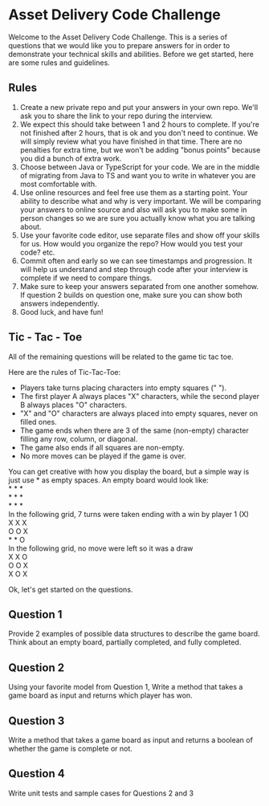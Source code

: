 # Asset Delivery Code Challenge

Welcome to the Asset Delivery Code Challenge. This is a series of questions that we would like you to prepare answers for in order to demonstrate your technical skills and abilities. Before we get started, here are some rules and guidelines.

## Rules

1. Create a new private repo and put your answers in your own repo. We'll ask you to share the link to your repo during the interview.
2. We expect this should take between 1 and 2 hours to complete. If you're not finished after 2 hours, that is ok and you don't need to continue. We will simply review what you have finished in that time. There are no penalties for extra time, but we won't be adding "bonus points" because you did a bunch of extra work.
3. Choose between Java or TypeScript for your code. We are in the middle of migrating from Java to TS and want you to write in whatever you are most comfortable with.
4. Use online resources and feel free use them as a starting point. Your ability to describe what and why is very important. We will be comparing your answers to online source and also will ask you to make some in person changes so we are sure you actually know what you are talking about.
5. Use your favorite code editor, use separate files and show off your skills for us. How would you organize the repo? How would you test your code? etc.
6. Commit often and early so we can see timestamps and progression. It will help us understand and step through code after your interview is complete if we need to compare things.
7. Make sure to keep your answers separated from one another somehow. If question 2 builds on question one, make sure you can show both answers independently.
8. Good luck, and have fun!

## Tic - Tac - Toe

All of the remaining questions will be related to the game tic tac toe.

Here are the rules of Tic-Tac-Toe:

* Players take turns placing characters into empty squares (" ").
* The first player A always places "X" characters, while the second player B always places "O" characters.
* "X" and "O" characters are always placed into empty squares, never on filled ones.
* The game ends when there are 3 of the same (non-empty) character filling any row, column, or diagonal.
* The game also ends if all squares are non-empty.
* No more moves can be played if the game is over.

You can get creative with how you display the board, but a simple way is just use * as empty spaces.
An empty board would look like:  
    * * *  
    * * *  
    * * *  
In the following grid, 7 turns were taken ending with a win by player 1 (X)  
    X X X  
    O O X  
    * * O  
In the following grid, no move were left so it was a draw  
    X X O  
    O O X  
    X O X  
      
Ok, let's get started on the questions.

## Question 1
Provide 2 examples of possible data structures to describe the game board. Think about an empty board, partially completed, and fully completed.

## Question 2
Using your favorite model from Question 1, Write a method that takes a game board as input and returns which player has won.

## Question 3
Write a method that takes a game board as input and returns a boolean of whether the game is complete or not.

## Question 4
Write unit tests and sample cases for Questions 2 and 3
